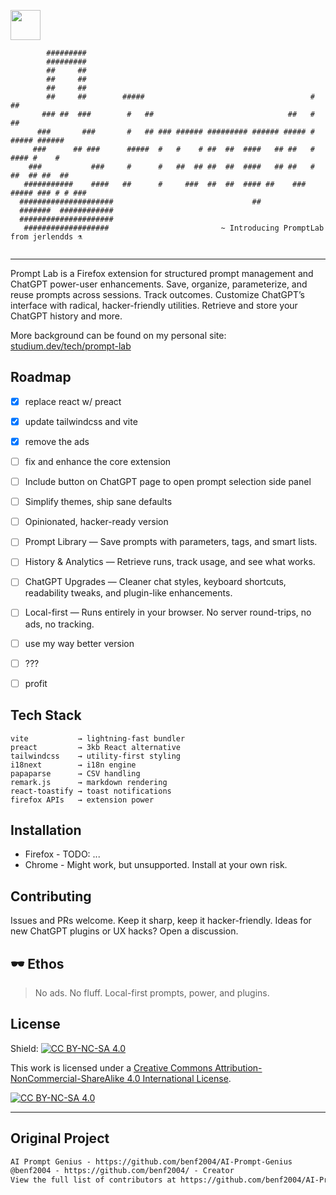 <a href="http://creativecommons.org/licenses/by-nc-sa/4.0/"><img src="https://licensebuttons.net/l/by-nc-sa/4.0/88x31.png" style="height: 48px !important"></a>

```                                                                                      
        #########                                                                           
        #########                                                                           
        ##     ##                                                                           
        ##     ##                                                                           
        ##     ##                                                                           
        ##     ##        #####                                     #           ##           
       ### ##  ###        #   ##                              ##   #           ##           
      ###       ###       #   ## ### ###### ######### ###### ##### #     ##### ######       
     ###      ## ###      #####  #   #    # ##  ##  ####   ## ##   #      #### #    #       
    ###           ###     #      #   ##  ## ##  ##  ####   ## ##   #    ##  ## ##  ##       
   ###########    ####   ##      #     ###  ##  ##  #### ##    ### ##### ### # # ###        
  #####################                               ##                                    
  #######  ############                                                                     
  #####################                                                                     
   ###################                         ~ Introducing PromptLab from jerlendds ⚗️                                   
                                                                                                    
```

---

Prompt Lab is a Firefox extension for structured prompt management and ChatGPT power-user enhancements. Save, organize, parameterize, and reuse prompts across sessions. Track outcomes. Customize ChatGPT’s interface with radical, hacker-friendly utilities. Retrieve and store your ChatGPT history and more.

More background can be found on my personal site: [studium.dev/tech/prompt-lab](https://studium.dev/tech/prompt-lab)

## Roadmap

- [x] replace react w/ preact
- [x] update tailwindcss and vite
- [x] remove the ads
- [ ] fix and enhance the core extension
- [ ] Include button on ChatGPT page to open prompt selection side panel
- [ ] Simplify themes, ship sane defaults
- [ ] Opinionated, hacker-ready version
- [ ] Prompt Library — Save prompts with parameters, tags, and smart lists.
- [ ] History & Analytics — Retrieve runs, track usage, and see what works.
- [ ] ChatGPT Upgrades — Cleaner chat styles, keyboard shortcuts, readability tweaks, and plugin-like enhancements.
- [ ] Local-first — Runs entirely in your browser. No server round-trips, no ads, no tracking.
- [ ] use my way better version
- [ ] ???
- [ ] profit


## Tech Stack

```
vite           → lightning-fast bundler
preact         → 3kb React alternative
tailwindcss    → utility-first styling
i18next        → i18n engine
papaparse      → CSV handling
remark.js      → markdown rendering
react-toastify → toast notifications
firefox APIs   → extension power
```

## Installation
- Firefox - TODO: ...
- Chrome - Might work, but unsupported. Install at your own risk.

## Contributing

Issues and PRs welcome. Keep it sharp, keep it hacker-friendly.
Ideas for new ChatGPT plugins or UX hacks? Open a discussion.


## 🕶 Ethos

> No ads. No fluff. Local-first prompts, power, and plugins.

## License
Shield: [![CC BY-NC-SA 4.0][cc-by-nc-sa-shield]][cc-by-nc-sa] 

This work is licensed under a
[Creative Commons Attribution-NonCommercial-ShareAlike 4.0 International License][cc-by-nc-sa].

[![CC BY-NC-SA 4.0][cc-by-nc-sa-image]][cc-by-nc-sa]

[cc-by-nc-sa]: http://creativecommons.org/licenses/by-nc-sa/4.0/ 
[cc-by-nc-sa-image]: https://licensebuttons.net/l/by-nc-sa/4.0/88x31.png 
[cc-by-nc-sa-shield]: https://img.shields.io/badge/License-CC%20BY--NC--SA%204.0-lightgrey.svg 


---

## Original Project 

```md
AI Prompt Genius - https://github.com/benf2004/AI-Prompt-Genius
@benf2004 - https://github.com/benf2004/ - Creator
View the full list of contributors at https://github.com/benf2004/AI-Prompt-Genius/graphs/contributors
```